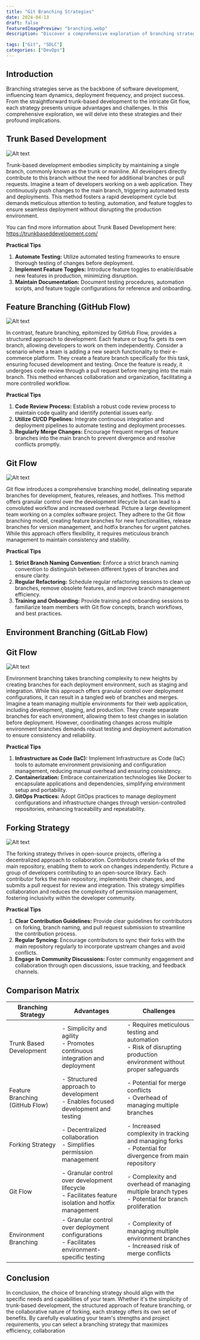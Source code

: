 ```yaml
---
title: "Git Branching Strategies"
date: 2024-04-13
draft: false
featuredImagePreview: "branching.webp"
description: "Discover a comprehensive exploration of branching strategies in software development."

tags: ["Git", "SDLC"]
categories: ["DevOps"]
---
```


## Introduction

Branching strategies serve as the backbone of software development, influencing team dynamics, deployment frequency, and project success. From the straightforward trunk-based development to the intricate Git flow, each strategy presents unique advantages and challenges. In this comprehensive exploration, we will delve into these strategies and their profound implications.


## Trunk Based Development
![Alt text](Trunk-Based.svg "Trunk Based Development")

Trunk-based development embodies simplicity by maintaining a single branch, commonly known as the trunk or mainline. All developers directly contribute to this branch without the need for additional branches or pull requests. Imagine a team of developers working on a web application. They continuously push changes to the main branch, triggering automated tests and deployments. This method fosters a rapid development cycle but demands meticulous attention to testing, automation, and feature toggles to ensure seamless deployment without disrupting the production environment.

You can find more information about Trunk Based Development here: https://trunkbaseddevelopment.com/

**Practical Tips**

1. **Automate Testing:** Utilize automated testing frameworks to ensure thorough testing of changes before deployment.
2. **Implement Feature Toggles:** Introduce feature toggles to enable/disable new features in production, minimizing disruption.
3. **Maintain Documentation:** Document testing procedures, automation scripts, and feature toggle configurations for reference and onboarding.

## Feature Branching (GitHub Flow)
![Alt text](GitHub-Flow.svg "Github Flow")

In contrast, feature branching, epitomized by GitHub Flow, provides a structured approach to development. Each feature or bug fix gets its own branch, allowing developers to work on them independently. Consider a scenario where a team is adding a new search functionality to their e-commerce platform. They create a feature branch specifically for this task, ensuring focused development and testing. Once the feature is ready, it undergoes code review through a pull request before merging into the main branch. This method enhances collaboration and organization, facilitating a more controlled workflow.

**Practical Tips**

1. **Code Review Process:** Establish a robust code review process to maintain code quality and identify potential issues early.
2. **Utilize CI/CD Pipelines:** Integrate continuous integration and deployment pipelines to automate testing and deployment processes.
3. **Regularly Merge Changes:** Encourage frequent merges of feature branches into the main branch to prevent divergence and resolve conflicts promptly.

## Git Flow
![Alt text](Git-Flow.svg "Git Flow")

Git flow introduces a comprehensive branching model, delineating separate branches for development, features, releases, and hotfixes. This method offers granular control over the development lifecycle but can lead to a convoluted workflow and increased overhead. Picture a large development team working on a complex software project. They adhere to the Git flow branching model, creating feature branches for new functionalities, release branches for version management, and hotfix branches for urgent patches. While this approach offers flexibility, it requires meticulous branch management to maintain consistency and stability.

**Practical Tips**

1. **Strict Branch Naming Convention:** Enforce a strict branch naming convention to distinguish between different types of branches and ensure clarity.
2. **Regular Refactoring:** Schedule regular refactoring sessions to clean up branches, remove obsolete features, and improve branch management efficiency.
3. **Training and Onboarding:** Provide training and onboarding sessions to familiarize team members with Git flow concepts, branch workflows, and best practices.

## Environment Branching (GitLab Flow)
## Git Flow
![Alt text](GitLab-Flow.webp "GitLab Flow")

Environment branching takes branching complexity to new heights by creating branches for each deployment environment, such as staging and integration. While this approach offers granular control over deployment configurations, it can result in a tangled web of branches and merges. Imagine a team managing multiple environments for their web application, including development, staging, and production. They create separate branches for each environment, allowing them to test changes in isolation before deployment. However, coordinating changes across multiple environment branches demands robust testing and deployment automation to ensure consistency and reliability.

**Practical Tips**

1. **Infrastructure as Code (IaC):** Implement Infrastructure as Code (IaC) tools to automate environment provisioning and configuration management, reducing manual overhead and ensuring consistency.
2. **Containerization:** Embrace containerization technologies like Docker to encapsulate applications and dependencies, simplifying environment setup and portability.
3. **GitOps Practices:** Adopt GitOps practices to manage deployment configurations and infrastructure changes through version-controlled repositories, enhancing traceability and repeatability.

## Forking Strategy
![Alt text](Forking.png "Forking Strategy")

The forking strategy thrives in open-source projects, offering a decentralized approach to collaboration. Contributors create forks of the main repository, enabling them to work on changes independently. Picture a group of developers contributing to an open-source library. Each contributor forks the main repository, implements their changes, and submits a pull request for review and integration. This strategy simplifies collaboration and reduces the complexity of permission management, fostering inclusivity within the developer community.

**Practical Tips**

1. **Clear Contribution Guidelines:** Provide clear guidelines for contributors on forking, branch naming, and pull request submission to streamline the contribution process.
2. **Regular Syncing:** Encourage contributors to sync their forks with the main repository regularly to incorporate upstream changes and avoid conflicts.
3. **Engage in Community Discussions:** Foster community engagement and collaboration through open discussions, issue tracking, and feedback channels.


## Comparison Matrix

| Branching Strategy | Advantages | Challenges |
| --- | --- | --- |
| Trunk Based Development | - Simplicity and agility <br> - Promotes continuous integration and deployment | - Requires meticulous testing and automation <br> - Risk of disrupting production environment without proper safeguards |
| Feature Branching (GitHub Flow) | - Structured approach to development <br> - Enables focused development and testing | - Potential for merge conflicts <br> - Overhead of managing multiple branches |
| Forking Strategy | - Decentralized collaboration <br> - Simplifies permission management | - Increased complexity in tracking and managing forks <br> - Potential for divergence from main repository |
| Git Flow | - Granular control over development lifecycle <br> - Facilitates feature isolation and hotfix management | - Complexity and overhead of managing multiple branch types <br> - Potential for branch proliferation |
| Environment Branching | - Granular control over deployment configurations <br> - Facilitates environment-specific testing | - Complexity of managing multiple environment branches <br> - Increased risk of merge conflicts |

## Conclusion

In conclusion, the choice of branching strategy should align with the specific needs and capabilities of your team. Whether it's the simplicity of trunk-based development, the structured approach of feature branching, or the collaborative nature of forking, each strategy offers its own set of benefits. By carefully evaluating your team's strengths and project requirements, you can select a branching strategy that maximizes efficiency, collaboration
